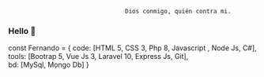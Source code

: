                                      Dios conmigo, quién contra mi.

### Hello 👋
const Fernando = {
  code: [HTML 5, CSS 3, Php 8, Javascript , Node Js, C#], <br>
  tools: [Bootrap 5, Vue Js 3, Laravel 10, Express Js, Git],<br>
  bd: [MySql, Mongo Db]
}
